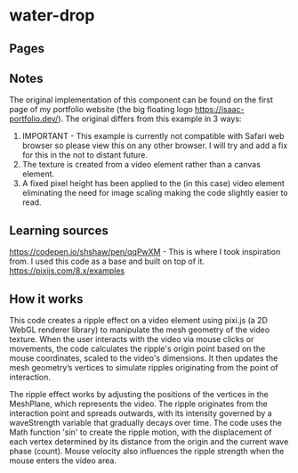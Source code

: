 # water-drop

## Pages

## Notes
The original implementation of this component can be found on the first page of my portfolio website (the big floating logo https://isaac-portfolio.dev/). The original differs from this example in 3 ways: 

1. IMPORTANT - This example is currently not compatible with Safari web browser so please view this on any other browser. I will try and add a fix for this in the not to distant future. 
2. The texture is created from a video element rather than a canvas element.
3. A fixed pixel height has been applied to the (in this case) video element eliminating the need for image scaling making the code slightly easier to read. 

## Learning sources
https://codepen.io/shshaw/pen/qqPwXM - This is where I took inspiration from. I used this code as a base and built on top of it.
https://pixijs.com/8.x/examples

## How it works
This code creates a ripple effect on a video element using pixi.js (a 2D WebGL renderer library) to manipulate the mesh geometry of the video texture. When the user interacts with the video via mouse clicks or movements, the code calculates the ripple's origin point based on the mouse coordinates, scaled to the video's dimensions. It then updates the mesh geometry’s vertices to simulate ripples originating from the point of interaction.

The ripple effect works by adjusting the positions of the vertices in the MeshPlane, which represents the video. The ripple originates from the interaction point and spreads outwards, with its intensity governed by a waveStrength variable that gradually decays over time. The code uses the Math function 'sin' to create the ripple motion, with the displacement of each vertex determined by its distance from the origin and the current wave phase (count). Mouse velocity also influences the ripple strength when the mouse enters the video area.